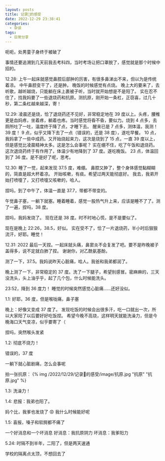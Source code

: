 ```yaml
---
layout: posts
title: 记录🐑的感受
date: 2022-12-29 23:38:41
categories:
  - 杂谈
tags:
  - 日常分享
---
```


呃呃，处男童子身终于被破了

<!--more-->

事情还要追溯到几天前我去考科四，当时考场让把口罩脱了，感觉就是那个时候中招的。

12.28:
上午一起床就感觉鼻腔后部肿的厉害，有很多鼻涕出不来，但以为是传统着凉。
中午鼻腔变干了，还是肿。
晚饭的时候感觉有点烧。
晚上大的要来了，去听歌，越听越烧，只能躺在床上裹被子听，当时就开始想是不是阳了。
实在忍不住了，找我妈要了一些退烧药和抗原。测抗原，刚开始一条杠，正窃喜，过几十秒，第二条杠越来越深，寄！

12.29:
凌晨还是烧，恰了退烧药还不见好，非常稳定地在 39 度以上。头疼，腰椎更是血妈疼，坐着疼，躺着也疼。当时感觉将昏不昏，要似力。烧到 4 点多，去厕所吐了一吐，温度终于降了点，才睡下去。
醒来已是 7 点多，测体温，我测！39 度！
9 点，似乎又降下去了一点（错误的，还是 38 度），遂吃早餐。
10 点，我妈拿了一些中成药。又开始烧起来力，这次是烧到了 15 点，一直 39 度以上，但是感觉比凌晨精神太多。这是怎么会事呢？
实在绷不住，吃了午饭和退烧药。这次退烧药终于有作用了，体温少有地降到了 37 度。遂吃晚饭。
23 点，体温回到了 36 度。是不是好了呢，思考。

12.30:
睡了一觉，起来发现 37.5 度，难绷。
鼻腔又肿了，整个身体感觉黏糊糊的，简直是超大杯着凉。
开始咳嗽，有痰。希望过两天能彻底好。
我去，我弟开始打喷嚏了，又打喷嚏又咳嗽的，哈人。

捏吗，到了中午了，体温一直是 37.7，带都不带变的。

午觉鼻子塞，一躺下就塞。睡着睡着，感觉一股热气升上来，应该是睡不了了。测了一遍，捏吗，38 度。

捏吗，我妈发烧了。
现在还是 38 度。时不时地心慌，是不是要似了。

现在是晚上 22:26，38.5，好似。
实在受不了，恰了一片退烧药，半小时后狠狠流汗，好耶。睡觉！

12.31:
2022 最后一天捏。一起床就头痛，鼻窦炎不会复发了吧。要不是昨晚被子盖得多，说不定就白肺了捏。
谢谢你，对乙酰氨基酚。

测了一下，37.5。我妈说昨天心脏痛，哈人。我爸和我弟都润了。

晚上测了一下，非常稳定的 37 度。洗了一下腿子，希望别感冒。密麻麻的，三天没洗头，头上油乎乎，起了几个包，什么时候能洗头。

23:52，降到 36 度力！
睡觉的时候突然感觉心脏痛……还好没似。

1.1:
好耶，36 度，但是喉咙痛，鼻子塞

晚上：好像又变成 37 度了。
发现吃饭的时候会出很多汗，吃一口就出一次，所以大家阳了以后要好好吃饭捏。
希望今晚不高烧，这样明天就能洗澡力，但是今晚海口天气变凉，似乎要寄了（

捏吗，突然喉头发紧

1.2:
彻底不烧力！

错误的，37 度

一躺下就心脏剧痛，怎么会事呢

拍一张抗原：
{% img /2022/12/29/记录🐑的感受/image/抗原.jpg "抗原" "抗原.jpg" %}

1.3:
洗澡力！

1.4:
悲报：我弟也阳了。

妈个比，我爹也发烧了 😡
我什么时候能好呢

1.5:
喜报，嗓子和软腭都不痛了

一个好消息和一个坏消息
好消息：我抗原阴力
坏消息：我爹阳力

5.24:
时隔不到半年，二阳了，但是两天速通

学校的隔离点太顶，不想回去了

